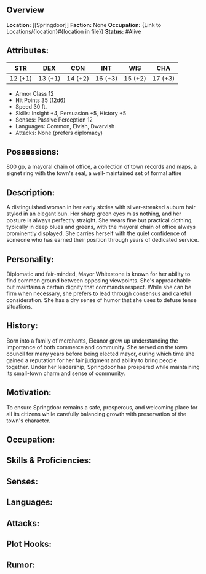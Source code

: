 ## Overview

**Location:** [[Springdoor]]
**Faction:** None
**Occupation:** {Link to Locations/{location}#{location in file}}
**Status:** #Alive

## Attributes:

| **STR** | **DEX** | **CON** | **INT** | **WIS** | **CHA** |
| ------- | ------- | ------- | ------- | ------- | ------- |
| 12 (+1) | 13 (+1) | 14 (+2) | 16 (+3) | 15 (+2) | 17 (+3) |

- Armor Class 12
- Hit Points 35 (12d6)
- Speed 30 ft.
- Skills: Insight +4, Persuasion +5, History +5
- Senses: Passive Perception 12
- Languages: Common, Elvish, Dwarvish
- Attacks: None (prefers diplomacy)

## Possessions:

800 gp, a mayoral chain of office, a collection of town records and maps, a signet ring with the town's seal, a well-maintained set of formal attire

## Description:

A distinguished woman in her early sixties with silver-streaked auburn hair styled in an elegant bun. Her sharp green eyes miss nothing, and her posture is always perfectly straight. She wears fine but practical clothing, typically in deep blues and greens, with the mayoral chain of office always prominently displayed. She carries herself with the quiet confidence of someone who has earned their position through years of dedicated service.

## Personality:

Diplomatic and fair-minded, Mayor Whitestone is known for her ability to find common ground between opposing viewpoints. She's approachable but maintains a certain dignity that commands respect. While she can be firm when necessary, she prefers to lead through consensus and careful consideration. She has a dry sense of humor that she uses to defuse tense situations.

## History:

Born into a family of merchants, Eleanor grew up understanding the importance of both commerce and community. She served on the town council for many years before being elected mayor, during which time she gained a reputation for her fair judgment and ability to bring people together. Under her leadership, Springdoor has prospered while maintaining its small-town charm and sense of community.

## Motivation:

To ensure Springdoor remains a safe, prosperous, and welcoming place for all its citizens while carefully balancing growth with preservation of the town's character.

## Occupation:

## Skills & Proficiencies:

## Senses:

## Languages:

## Attacks:

## Plot Hooks:

## Rumor:
